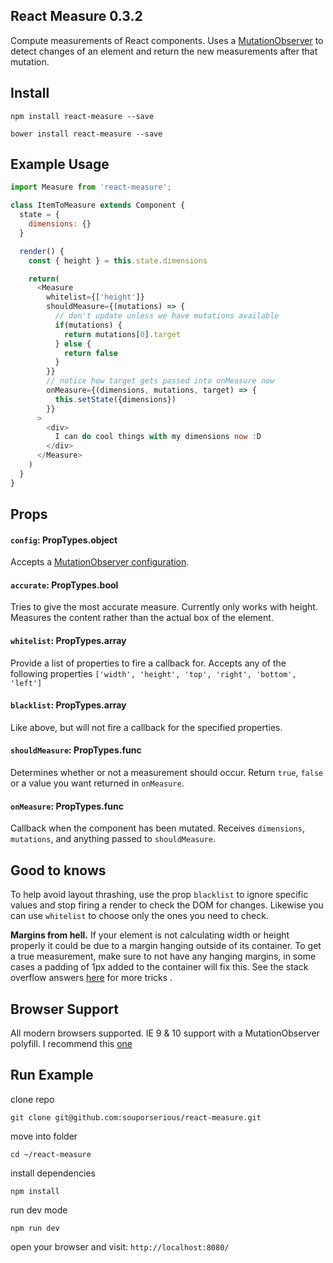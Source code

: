 ## React Measure 0.3.2

Compute measurements of React components. Uses a [MutationObserver](https://developer.mozilla.org/en-US/docs/Web/API/MutationObserver#MutationObserverInit) to detect changes of an element and return the new measurements after that mutation.

## Install

`npm install react-measure --save`

`bower install react-measure --save`

## Example Usage

```javascript
import Measure from 'react-measure';

class ItemToMeasure extends Component {
  state = {
    dimensions: {}
  }

  render() {
    const { height } = this.state.dimensions

    return(
      <Measure
        whitelist={['height']}
        shouldMeasure={(mutations) => {
          // don't update unless we have mutations available
          if(mutations) {
            return mutations[0].target
          } else {
            return false
          }
        }}
        // notice how target gets passed into onMeasure now
        onMeasure={(dimensions, mutations, target) => {
          this.setState({dimensions})
        }}
      >
        <div>
          I can do cool things with my dimensions now :D
        </div>
      </Measure>
    )
  }
}
```

## Props

#### `config`: PropTypes.object

Accepts a [MutationObserver configuration](https://developer.mozilla.org/en-US/docs/Web/API/MutationObserver#MutationObserverInit).

#### `accurate`: PropTypes.bool

Tries to give the most accurate measure. Currently only works with height. Measures the content rather than the actual box of the element.

#### `whitelist`: PropTypes.array

Provide a list of properties to fire a callback for. Accepts any of the following properties `['width', 'height', 'top', 'right', 'bottom', 'left']`

#### `blacklist`: PropTypes.array

Like above, but will not fire a callback for the specified properties.

#### `shouldMeasure`: PropTypes.func

Determines whether or not a measurement should occur. Return `true`, `false` or a value you want returned in `onMeasure`.

#### `onMeasure`: PropTypes.func

Callback when the component has been mutated. Receives `dimensions`, `mutations`, and anything passed to `shouldMeasure`.

## Good to knows
To help avoid layout thrashing, use the prop `blacklist` to ignore specific values and stop firing a render to check the DOM for changes. Likewise you can use `whitelist` to choose only the ones you need to check.

**Margins from hell.** If your element is not calculating width or height properly it could be due to a margin hanging outside of its container. To get a true measurement, make sure to not have any hanging margins, in some cases a padding of 1px added to the container will fix this. See the stack overflow answers [here](http://stackoverflow.com/questions/19718634/how-to-disable-margin-collapsing) for more tricks .

## Browser Support
All modern browsers supported. IE 9 & 10 support with a MutationObserver polyfill. I recommend this [one](https://github.com/megawac/MutationObserver.js)

## Run Example

clone repo

`git clone git@github.com:souporserious/react-measure.git`

move into folder

`cd ~/react-measure`

install dependencies

`npm install`

run dev mode

`npm run dev`

open your browser and visit: `http://localhost:8080/`
